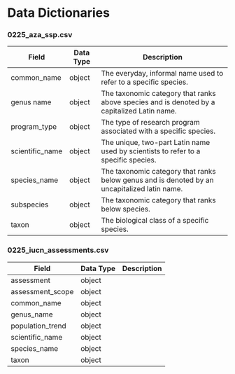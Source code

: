 # Data Dictionaries

### 0225_aza_ssp.csv
| Field | Data Type | Description |
| ----- | --------- | ----------- |
| common_name | object | The everyday, informal name used to refer to a specific species. |
| genus name | object | The taxonomic category that ranks above species and is denoted by a capitalized Latin name. |
| program_type | object | The type of research program associated with a specific species. |
| scientific_name | object | The unique, two-part Latin name used by scientists to refer to a specific species. |
| species_name | object | The taxonomic category that ranks below genus and is denoted by an uncapitalized latin name. |
| subspecies | object | The taxonomic category that ranks below species. |
| taxon | object | The biological class of a specific species. |

### 0225_iucn_assessments.csv
| Field | Data Type | Description |
| ----- | --------- | ----------- |
| assessment | object |
| assessment_scope | object |
| common_name | object |
| genus_name | object |
| population_trend | object |
| scientific_name | object |
| species_name | object |
| taxon | object |
